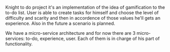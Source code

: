 Knight to do project it's an implementation of the idea of gamification to the to-do list. 
User is able to create tasks for himself and choose the level of difficulty and scarity and then in accordence of those values he'll gets an experience.
Also in the future a scenario is planned. 

We have a micro-service architecture and for now there are 3 micro-services: to-do, experience, user. Each of them is in charge of his part of
functionality. 

